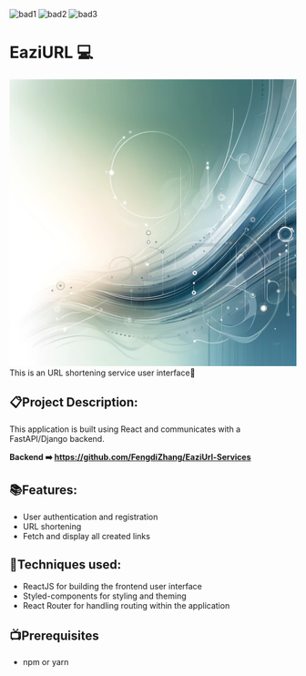 <!-- @format -->

![bad1](https://img.shields.io/badge/Coder-Fengdi-blue)
![bad2](https://img.shields.io/badge/Stack-PostgreSQL-brightgreen)
![bad3](https://img.shields.io/badge/Version-V1.0.0-yellow)

# EaziURL 💻

<img src = "/client/public/photos/container2.jpg"/>
This is an URL shortening service user interface🔽

## 📋Project Description:

This application is built using React and communicates with a FastAPI/Django backend.

**Backend ➡️ https://github.com/FengdiZhang/EaziUrl-Services**

## 📚Features:

- User authentication and registration
- URL shortening
- Fetch and display all created links

## 🔧Techniques used:

- ReactJS for building the frontend user interface
- Styled-components for styling and theming
- React Router for handling routing within the application

## 📺Prerequisites

- npm or yarn
